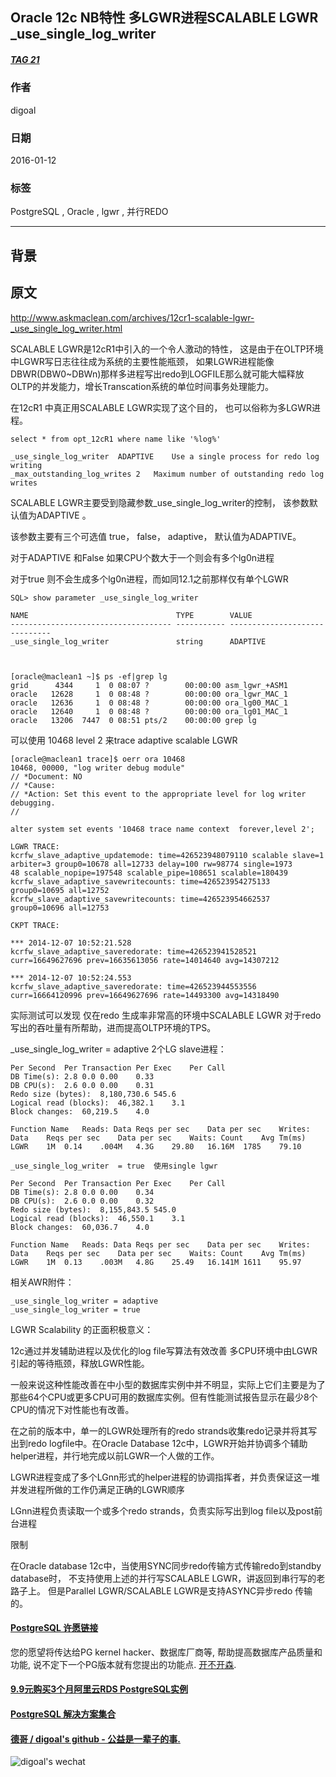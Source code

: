 ## Oracle 12c NB特性 多LGWR进程SCALABLE LGWR _use_single_log_writer  
##### [TAG 21](../class/21.md)
                                                
### 作者                                                                                             
digoal                                           
                                                  
### 日期                                             
2016-01-12                                          
                                              
### 标签                                           
PostgreSQL , Oracle , lgwr , 并行REDO   
                                                
----                                          
                                                   
## 背景                                         
## 原文  
http://www.askmaclean.com/archives/12cr1-scalable-lgwr-_use_single_log_writer.html  
  
SCALABLE LGWR是12cR1中引入的一个令人激动的特性， 这是由于在OLTP环境中LGWR写日志往往成为系统的主要性能瓶颈， 如果LGWR进程能像DBWR(DBW0~DBWn)那样多进程写出redo到LOGFILE那么就可能大幅释放OLTP的并发能力，增长Transcation系统的单位时间事务处理能力。  
   
在12cR1 中真正用SCALABLE LGWR实现了这个目的， 也可以俗称为多LGWR进程。  
   
```  
select * from opt_12cR1 where name like '%log%'  
  
_use_single_log_writer	ADAPTIVE	Use a single process for redo log writing  
_max_outstanding_log_writes	2	Maximum number of outstanding redo log writes  
```  
  
SCALABLE LGWR主要受到隐藏参数_use_single_log_writer的控制，  该参数默认值为ADAPTIVE 。  
   
该参数主要有三个可选值 true， false， adaptive， 默认值为ADAPTIVE。  
  
对于ADAPTIVE 和False 如果CPU个数大于一个则会有多个lg0n进程  
  
对于true 则不会生成多个lg0n进程，而如同12.1之前那样仅有单个LGWR  
   
```  
SQL> show parameter _use_single_log_writer  
  
NAME                                 TYPE        VALUE  
------------------------------------ ----------- ------------------------------  
_use_single_log_writer               string      ADAPTIVE  
  
  
  
[oracle@maclean1 ~]$ ps -ef|grep lg  
grid      4344     1  0 08:07 ?        00:00:00 asm_lgwr_+ASM1  
oracle   12628     1  0 08:48 ?        00:00:00 ora_lgwr_MAC_1  
oracle   12636     1  0 08:48 ?        00:00:00 ora_lg00_MAC_1  
oracle   12640     1  0 08:48 ?        00:00:00 ora_lg01_MAC_1  
oracle   13206  7447  0 08:51 pts/2    00:00:00 grep lg  
```  
   
可以使用 10468 level 2 来trace adaptive scalable LGWR  
   
```  
[oracle@maclean1 trace]$ oerr ora 10468   
10468, 00000, "log writer debug module"  
// *Document: NO  
// *Cause:  
// *Action: Set this event to the appropriate level for log writer debugging.  
//  
  
alter system set events '10468 trace name context  forever,level 2';  
  
LGWR TRACE:  
kcrfw_slave_adaptive_updatemode: time=426523948079110 scalable slave=1 arbiter=3 group0=10678 all=12733 delay=100 rw=98774 single=1973  
48 scalable_nopipe=197548 scalable_pipe=108651 scalable=180439  
kcrfw_slave_adaptive_savewritecounts: time=426523954275133 group0=10695 all=12752  
kcrfw_slave_adaptive_savewritecounts: time=426523954662537 group0=10696 all=12753  
  
CKPT TRACE:  
  
*** 2014-12-07 10:52:21.528  
kcrfw_slave_adaptive_saveredorate: time=426523941528521 curr=16649627696 prev=16635613056 rate=14014640 avg=14307212  
  
*** 2014-12-07 10:52:24.553  
kcrfw_slave_adaptive_saveredorate: time=426523944553556 curr=16664120996 prev=16649627696 rate=14493300 avg=14318490  
```  
   
实际测试可以发现 仅在redo 生成率非常高的环境中SCALABLE LGWR 对于redo写出的吞吐量有所帮助，进而提高OLTP环境的TPS。  
  
_use_single_log_writer  = adaptive  2个LG slave进程：  
   
```  
Per Second	Per Transaction	Per Exec	Per Call  
DB Time(s):	2.8	0.0	0.00	0.33  
DB CPU(s):	2.6	0.0	0.00	0.31  
Redo size (bytes):	8,180,730.6	545.6		  
Logical read (blocks):	46,382.1	3.1		  
Block changes:	60,219.5	4.0		  
   
Function Name	Reads: Data	Reqs per sec	Data per sec	Writes: Data	Reqs per sec	Data per sec	Waits: Count	Avg Tm(ms)  
LGWR	1M	0.14	.004M	4.3G	29.80	16.16M	1785	79.10  
   
_use_single_log_writer  = true  使用single lgwr  
   
Per Second	Per Transaction	Per Exec	Per Call  
DB Time(s):	2.8	0.0	0.00	0.34  
DB CPU(s):	2.6	0.0	0.00	0.32  
Redo size (bytes):	8,155,843.5	545.0		  
Logical read (blocks):	46,550.1	3.1		  
Block changes:	60,036.7	4.0		  
   
Function Name	Reads: Data	Reqs per sec	Data per sec	Writes: Data	Reqs per sec	Data per sec	Waits: Count	Avg Tm(ms)  
LGWR	1M	0.13	.003M	4.8G	25.49	16.141M	1611	95.97  
```  
  
相关AWR附件：  
  
```  
_use_single_log_writer = adaptive  
_use_single_log_writer = true  
```  
   
LGWR Scalability 的正面积极意义：  
  
12c通过并发辅助进程以及优化的log file写算法有效改善 多CPU环境中由LGWR引起的等待瓶颈，释放LGWR性能。  
  
一般来说这种性能改善在中小型的数据库实例中并不明显，实际上它们主要是为了那些64个CPU或更多CPU可用的数据库实例。但有性能测试报告显示在最少8个CPU的情况下对性能也有改善。  
  
在之前的版本中，单一的LGWR处理所有的redo strands收集redo记录并将其写出到redo logfile中。在Oracle Database 12c中，LGWR开始并协调多个辅助helper进程，并行地完成以前LGWR一个人做的工作。  
   
LGWR进程变成了多个LGnn形式的helper进程的协调指挥者，并负责保证这一堆并发进程所做的工作仍满足正确的LGWR顺序  
  
LGnn进程负责读取一个或多个redo strands，负责实际写出到log file以及post前台进程  
   
   
限制  
  
在Oracle database 12c中，当使用SYNC同步redo传输方式传输redo到standby database时， 不支持使用上述的并行写SCALABLE LGWR，讲返回到串行写的老路子上。 但是Parallel LGWR/SCALABLE LGWR是支持ASYNC异步redo 传输的。                                                                       
  
  
  
  
  
  
  
  
  
  
  
  
  
  
  
  
  
  
  
  
  
  
  
  
  
  
  
  
  
  
  
  
  
  
  
  
  
  
  
  
  
  
  
  
  
  
  
  
  
  
  
  
  
  
  
  
  
  
  
  
  
  
  
#### [PostgreSQL 许愿链接](https://github.com/digoal/blog/issues/76 "269ac3d1c492e938c0191101c7238216")
您的愿望将传达给PG kernel hacker、数据库厂商等, 帮助提高数据库产品质量和功能, 说不定下一个PG版本就有您提出的功能点. [开不开森](https://github.com/digoal/blog/issues/76 "269ac3d1c492e938c0191101c7238216").  
  
  
#### [9.9元购买3个月阿里云RDS PostgreSQL实例](https://www.aliyun.com/database/postgresqlactivity "57258f76c37864c6e6d23383d05714ea")
  
  
#### [PostgreSQL 解决方案集合](https://yq.aliyun.com/topic/118 "40cff096e9ed7122c512b35d8561d9c8")
  
  
#### [德哥 / digoal's github - 公益是一辈子的事.](https://github.com/digoal/blog/blob/master/README.md "22709685feb7cab07d30f30387f0a9ae")
  
  
![digoal's wechat](../pic/digoal_weixin.jpg "f7ad92eeba24523fd47a6e1a0e691b59")
  

